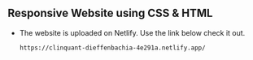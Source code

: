 ## Responsive Website using CSS & HTML



- The website is uploaded on Netlify. Use the link below check it out.

  ```
  https://clinquant-dieffenbachia-4e291a.netlify.app/
  ```
